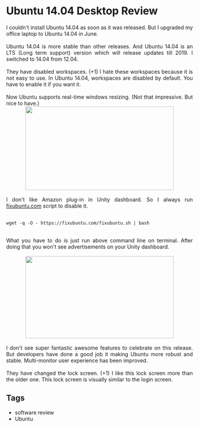 # Ubuntu 14.04 Desktop Review

<div dir="ltr" style="text-align: left;" trbidi="on"><div style="text-align: justify;">I couldn't install Ubuntu 14.04 as soon as it was released. But I upgraded my office laptop to Ubuntu 14.04 in June.</div><div style="text-align: justify;"><br /></div><div style="text-align: justify;">Ubuntu 14.04 is more stable than other releases. And Ubuntu 14.04 is an LTS (Long term support) version which will release updates till 2019. I switched to 14.04 from 12.04.</div><div style="text-align: justify;"><br /></div><div style="text-align: justify;">They have disabled workspaces. (+1) I hate these workspaces because it is not easy to use. In Ubuntu 14.04, workspaces are disabled by default. You have to enable it if you want it.&nbsp;</div><div style="text-align: justify;"><br /></div><div style="text-align: justify;">Now Ubuntu supports real-time windows resizing. (Not that impressive. But nice to have.)</div><div class="separator" style="clear: both; text-align: center;"><a href="http://1.bp.blogspot.com/-33XCJy_8PDc/U7ok-5GcF1I/AAAAAAAABDY/rOgXylZy3K0/s1600/Screenshot+from+2014-06-23+12:36:18.png" imageanchor="1" style="margin-left: 1em; margin-right: 1em;"><img border="0" height="225" src="https://1.bp.blogspot.com/-33XCJy_8PDc/U7ok-5GcF1I/AAAAAAAABDY/rOgXylZy3K0/s1600/Screenshot+from+2014-06-23+12:36:18.png" width="400" /></a></div><div style="text-align: justify;"><br /></div><div style="text-align: justify;">I don't like Amazon plug-in in Unity dashboard. So I always run <a href="http://fixubuntu.com/">fixubuntu.com</a> script to disable it.</div><div style="text-align: justify;"><br /></div><pre><code class="cmd hljs ">wget -q -O - https://fixubuntu.com/fixubuntu.sh | bash</code></pre><div style="text-align: justify;"><br /></div><div style="text-align: justify;">What you have to do is just run above command line on terminal. After doing that you won't see advertisements on your Unity dashboard.</div><br /><div class="separator" style="clear: both; text-align: center;"><a href="http://1.bp.blogspot.com/-4mY3AAUGDkk/U7olc_UoMlI/AAAAAAAABDo/pQUnaWW70GU/s1600/Screenshot+from+2014-07-07+10:12:08.png" imageanchor="1" style="margin-left: 1em; margin-right: 1em;"><img border="0" height="221" src="https://1.bp.blogspot.com/-4mY3AAUGDkk/U7olc_UoMlI/AAAAAAAABDo/pQUnaWW70GU/s1600/Screenshot+from+2014-07-07+10:12:08.png" width="400" /></a></div><div style="text-align: justify;"><br />I don't see super fantastic awesome features to celebrate on this release. But developers have done a good job it making Ubuntu more robust and stable. Multi-monitor user experience has been improved.&nbsp;</div><div style="text-align: justify;"><br /></div><div style="text-align: justify;">They have changed the lock screen. (+1) I like this lock screen more than the older one. This lock screen is visually similar to the login screen.</div></div>

## Tags

- software review
- Ubuntu
